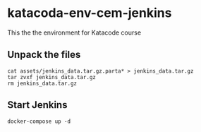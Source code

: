 # katacoda-env-cem-jenkins

This the the environment for Katacode course

## Unpack the files
```
cat assets/jenkins_data.tar.gz.parta* > jenkins_data.tar.gz
tar zvxf jenkins_data.tar.gz
rm jenkins_data.tar.gz
```

## Start Jenkins
```
docker-compose up -d
```
